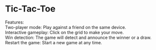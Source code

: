 # Tic-Tac-Toe
Features: <br>
Two-player mode: Play against a friend on the same device. <br>
Interactive gameplay: Click on the grid to make your move. <br>
Win detection: The game will detect and announce the winner or a draw. <br>
Restart the game: Start a new game at any time. <br>
